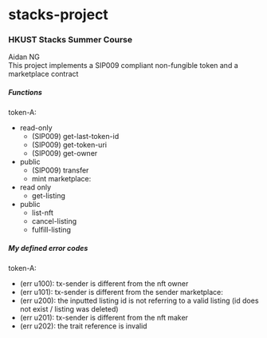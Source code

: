 # stacks-project

### HKUST Stacks Summer Course
Aidan NG  
This project implements a SIP009 compliant non-fungible token and a marketplace contract

##### Functions
token-A:
- read-only
  - (SIP009) get-last-token-id
  - (SIP009) get-token-uri
  - (SIP009) get-owner
- public
  - (SIP009) transfer
  - mint
marketplace:
- read only
  - get-listing
- public
  - list-nft
  - cancel-listing
  - fulfill-listing


##### My defined error codes
token-A:
- (err u100): tx-sender is different from the nft owner
- (err u101): tx-sender is different from the sender
marketplace:
- (err u200): the inputted listing id is not referring to a valid listing (id does not exist / listing was deleted)
- (err u201): tx-sender is different from the nft maker
- (err u202): the trait reference is invalid
